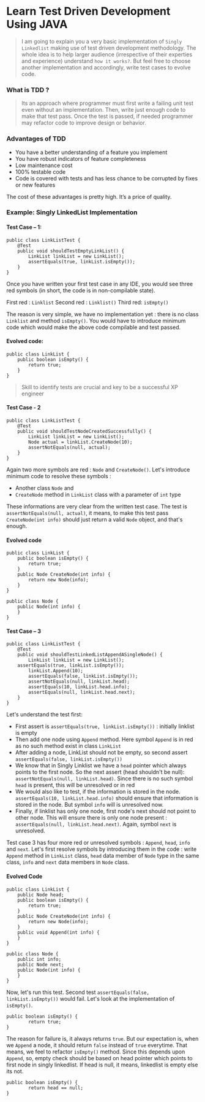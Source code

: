 # Learn Test Driven Development Using JAVA
> I am going to explain you a very basic implementation of `Singly Linkedlist` making use of test driven development methodology. The whole idea is to help larger audience (irrespective of their experties and experience) understand `how it works?`. But feel free to choose another implementation and accordingly, write test cases to evolve code.

### What is TDD ?
> Its an approach where programmer must first write a failing unit test even without an implementation. Then, write just enough code to make that test pass. Once the test is passed, if needed programmer may refactor code to improve design or behavior.

### Advantages of TDD
- You have a better understanding of a feature you implement
- You have robust indicators of feature completeness
- Low maintenance cost
- 100% testable code
- Code is covered with tests and has less chance to be corrupted by fixes or new features

The cost of these advantages is pretty high. It’s a price of quality.

### Example: Singly LinkedList Implementation

#### Test Case – 1:
``` 
public class LinkListTest {
    @Test
    public void shouldTestEmptyLinkList() {
        LinkList linkList = new LinkList();
        assertEquals(true, linkList.isEmpty());
    }
}
```
Once you have written your first test case in any IDE, you would see three red symbols (in short, the code is in non-compilable state).

First red : `Linklist`
Second red : `Linklist()`
Third red: `isEmpty()`

The reason is very simple, we have no implementation yet : there is no class `Linklist` and method `isEmpty()`. You would have to introduce minimum code which would make the above code compilable and test passed.

#### Evolved code:
```
public class LinkList {
    public boolean isEmpty() {
        return true;
    }
}
```
> Skill to identify tests are crucial and key to be a successful XP engineer

#### Test Case - 2
```
public class LinkListTest {
    @Test
    public void shouldTestNodeCreatedSuccessfully() {
        LinkList linkList = new LinkList();
        Node actual = linkList.CreateNode(10);
        assertNotEquals(null, actual);
    }
}
```
Again two more symbols are red : `Node` and `CreateNode()`. Let's introduce minimum code to resolve these symbols : 
   - Another class `Node` and
   - `CreateNode` method in `LinkList` class with a parameter of `int` type 
   
These informations are very clear from the written test case. The test is `assertNotEquals(null, actual)`, it means, to make this test pass `CreateNode(int info)` should just return a valid `Node` object, and that's enough.

#### Evolved code
```
public class LinkList {
    public boolean isEmpty() {
        return true;
    }
    public Node CreateNode(int info) {
        return new Node(info);
    }
}

public class Node {
    public Node(int info) {
    }
}
```
#### Test Case – 3 
```
public class LinkListTest {
    @Test
    public void shouldTestLinkedListAppendASingleNode() {
        LinkList linkList = new LinkList();
	assertEquals(true, linkList.isEmpty());
        linkList.Append(10);
        assertEquals(false, linkList.isEmpty());
        assertNotEquals(null, linkList.head);
        assertEquals(10, linkList.head.info);
        assertEquals(null, linkList.head.next);
    }
}
```
Let's understand the test first: 
- First assert is `assertEquals(true, linkList.isEmpty())` : initially linklist is empty
- Then add one node using `Append` method. Here symbol `Append` is in red as no such method exist in class `LinkList`
- After adding a node, LinkList should not be empty, so second assert `assertEquals(false, linkList.isEmpty())`
- We know that in Singly Linklist we have a `head` pointer which always points to the first node. So the next assert (head shouldn't be null): `assertNotEquals(null, linkList.head)`. Since there is no such symbol `head` is present, this will be unresolved or in red
- We would also like to test, if the information is stored in the node. `assertEquals(10, linkList.head.info)` should ensure that information is stored in the node. But symbol `info` will is unresolved now.
- Finally, if linklist has only one node, first node's next should not point to other node. This will ensure there is only one node present : `assertEquals(null, linkList.head.next)`. Again, symbol `next` is unresolved.

Test case 3 has four more red or unresolved symbols : `Append`, `head`, `info` and `next`. Let's first resolve symbols by introducing them in the code : write `Append` method in `LinkList` class, `head` data member of `Node` type in the same class, `info` and `next` data members in `Node` class. 

#### Evolved Code
```
public class LinkList {
    public Node head;
    public boolean isEmpty() {
        return true;
    }
    public Node CreateNode(int info) {
        return new Node(info);
    }
    public void Append(int info) {
    }
}

public class Node {
    public int info;
    public Node next;
    public Node(int info) {
    }
}
```

Now, let's run this test.
Second test `assertEquals(false, linkList.isEmpty())` would fail. Let's look at the implementation of `isEmpty()`. 
```
public boolean isEmpty() {
        return true;
}
```
The reason for failure is, it always returns `true`. But our expectation is, when we `Append` a node, it should return `false` instead of `true` everytime. That means, we feel to refactor `isEmpty()` method.
Since this depends upon `Append`, so, empty check should be based on head pointer which points to first node in singly linkedlist. If head is null, it means, linkedlist is empty else its not.
```
public boolean isEmpty() {
        return head == null;
}
```
